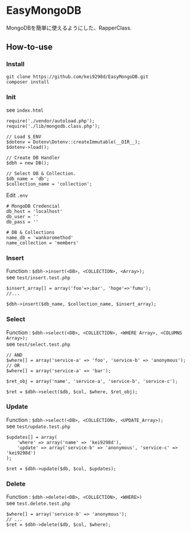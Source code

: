 # EasyMongoDB

MongoDBを簡単に使えるようにした、RapperClass.

## How-to-use

### Install
```
git clone https://github.com/kei9298d/EasyMongoDB.git
composer install
```

### Init
see `index.html`
```
require('./vendor/autoload.php');
require('./lib/mongodb.class.php');

// Load $_ENV
$dotenv = Dotenv\Dotenv::createImmutable(__DIR__);
$dotenv->load();

// Create DB Handler
$dbh = new DB();

// Select DB & Collection.
$db_name = 'db';
$collection_name = 'collection';
```

Edit `.env`
```
# MongoDB Credencial
db_host = 'localhost'
db_user = ''
db_pass = ''

# DB & Collections
name_db = 'wankoromethod'
name_collection = 'members'

```

### Insert
Function : `$dbh->insert(<DB>, <COLLECTION>, <Array>);`  
see `test/insert.test.php`
```
$insert_array[] = array('foo'=>;bar', 'hoge'=>'fumu');
//...

$dbh->insert($db_name, $collection_name, $insert_array);
```

### Select
Function : `$dbh->select(<DB>, <COLLECTION>, <WHERE Array>, <COLUMNS Array>);`  
see `test/select.test.php`
```
// AND
$where[] = array('service-a' => 'foo', 'service-b' => 'anonymous');
// OR
$where[] = array('service-a' => 'bar');

$ret_obj = array('name', 'service-a', 'service-b', 'service-c');

$ret = $dbh->select($db, $col, $where, $ret_obj);
```

### Update
Function : `$dbh->select(<DB>, <COLLECTION>, <UPDATE_Array>);`  
see `test/update.test.php`
```
$updates[] = array(
    'where' => array('name' => 'kei9298d'),
    'update' => array('service-b' => 'anonymous', 'service-c' => 'kei9298d')
);

$ret = $dbh->update($db, $col, $updates);

```

### Delete
Function : `$dbh->delete(<DB>, <COLLECTION>, <WHERE>)`  
see `test.delete.test.php`
```
$where[] = array('service-b' => 'anonymous');
// ...
$ret = $dbh->delete($db, $col, $where);
```
